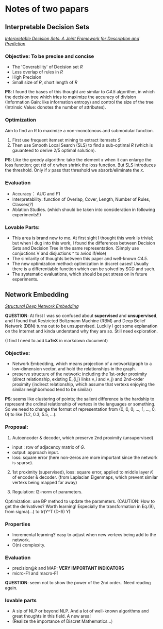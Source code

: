 # Notes of two papars
## Interpretable Decision Sets
[_Interpretable Decision Sets: A Joint Framework for Description and Prediction_](https://dl.acm.org/citation.cfm?id=2939874)

### Objective: To be precise and concise
* The 'Coverability' of Decision set _R_
* Less overlap of rules in _R_
* High Precision
* Small size of _R_, short length of _R_

**PS**: I found the bases of this thought are similar to _C4.5_ algorithm, in which the decision tree which tries to maximize the accuracy of division (Information Gain: like information entropy) and control the size of the tree (Intrinsic Value: donotes the number of attributes).

### Optimization
Aim to find an R to maximize a non-monotonous and submodular function.

1. First use frequent itemset mining to extract itemsets _S_
2. Then use Smooth Local Search (SLS) to find a sub-optimal _R_ (which is gauanteed to derive 2/5 optimal solution).

**PS**: Like the greedy algorithm: take the element _x_ when it can enlarge the loss function; get rid of _x_ when shrink the loss function. But SLS introduces the threshold. Only if _x_ pass that threshold we absorb/eliminate the _x_.

### Evaluation
* Accuracy： AUC and F1
* Interpretability: function of Overlap, Cover, Length, Number of Rules, Classes(?)
* Ablation Studies. (which should be taken into consideration in following experiments!!)

### Lovable Parts:
* This area is brand new to me. At first sight I thought this work is trivial; but when I dug into this work, I found the differences between Decision Sets and Decision Tree in the same representation. (Simply use conjuctions V and disjuctions ^ to aviod if/else)
* The similarity of thoughts between this paper and well-known _C4.5_.
* The new optimization method: optimization in discret cases! Usually there is a differentiable function which can be solved by SGD and such.
* The systematic evaluations, which should be put stress on in future experiments.

## Network Embedding
[_Structural Deep Network Embedding_](https://dl.acm.org/citation.cfm?id=2939753)

**QUESTION**: At first I was so confused about **supervised** and **unsupervised**, and I found that Restricted Boltzmann Machine (RBM) and Deep Belief Network (DBN) turns out to be unsupervised. Luckily I got some explanation on the Internet and kinda understand why they are so. Still need exploration. 

 (I find I need to add **LaTeX** in markdown document)

### Objective: 
* Network Embedding, which means projection of a network/graph to a low-dimension vector, and hold the relationships in the graph.
* preserve structure of the network: including the 1st-order proximity (direct relationship, existing E_{i,j} links v_i and v_j) and 2nd-order proximity (indirect relationship, which assume that vertexs enjoying the similar neighborhood tend to be similar)

**PS**: seems like clustering of points; the salient difference is the hardship to represent the ordinal relationship of vertexs in the languages or something. So we need to change the format of representation from (0, 0, 0, ..., 1, ..., 0, 0) to like (1.2, 0.3, 5.5, ...).

### Proposal:
1. Autoencoder & decoder, which preserve 2nd proximity (unsupervised)
* input : row of adjacency matrix of _G_.
* output: approach input.
* loss: square error (here non-zeros are more important since the network is sparse).

2. 1st proximity (supervised), loss: square error, applied to middle layer _K_ of encoder & decoder.
(from Laplacian Eigenmaps, which prevent similar vertexs being mapped far away)

3. Regulation: l2-norm of parameters.

Optimization: use BP method to update the parameters. (CAUTION: How to get the derivatives? Worth learning! Especially the transformation in Eq.(9), from sigma(...) to tr(Y^T (D-S) Y)

### Properties 
* Incremental learning? easy to adjust when new vertexs being add to the network.
* O(n) complexity.

### Evaluation
* precision@k and MAP: **VERY IMPORTANT INDICATORS**
* micro-F1 and macro-F1

**QUESTION**: seem not to show the power of the 2nd order.. Need reading again.

### lovable parts
* A sip of NLP or beyond NLP. And a lot of well-known algorithms and great thoughts in this field. A new area!
* (Realize the importance of Discret Mathematics...)







